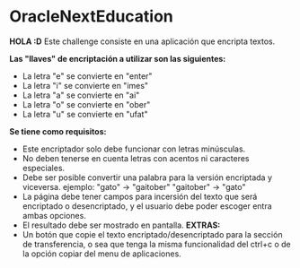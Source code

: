 # OracleNextEducation
**HOLA :D**
Este challenge consiste en una aplicación que encripta textos.

**Las "llaves" de encriptación a utilizar son las siguientes:**
  + La letra "e" se convierte en "enter"
  + La letra "i" se convierte en "imes"
  + La letra "a" se convierte en "ai"
  + La letra "o" se convierte en "ober"
  + La letra "u" se convierte en "ufat"

**Se tiene como requisitos:**
  + Este encriptador solo debe funcionar con letras minúsculas.
  + No deben tenerse en cuenta letras con acentos ni caracteres especiales.
  + Debe ser posible convertir una palabra para la versión encriptada y viceversa. 
    ejemplo:
    "gato" -> "gaitober"
    "gaitober" -> "gato"
  + La página debe tener campos para incersión del texto que será encriptado o desencriptado, y el usuario debe poder      escoger entra ambas opciones.
  + El resultado debe ser mostrado en pantalla.
**EXTRAS:**
  + Un botón que copie el texto encriptado/desencriptado para la sección de transferencia, o sea que tenga la misma        funcionalidad del ctrl+c o de la opción copiar del menu de aplicaciones.
